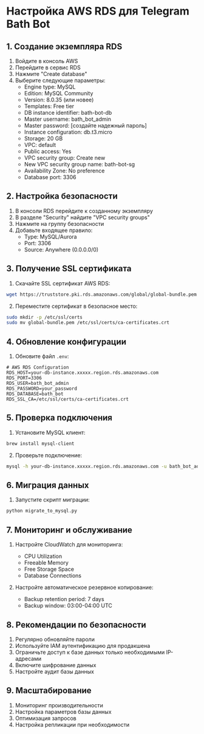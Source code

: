 # Настройка AWS RDS для Telegram Bath Bot

## 1. Создание экземпляра RDS

1. Войдите в консоль AWS
2. Перейдите в сервис RDS
3. Нажмите "Create database"
4. Выберите следующие параметры:
   - Engine type: MySQL
   - Edition: MySQL Community
   - Version: 8.0.35 (или новее)
   - Templates: Free tier
   - DB instance identifier: bath-bot-db
   - Master username: bath_bot_admin
   - Master password: [создайте надежный пароль]
   - Instance configuration: db.t3.micro
   - Storage: 20 GB
   - VPC: default
   - Public access: Yes
   - VPC security group: Create new
   - New VPC security group name: bath-bot-sg
   - Availability Zone: No preference
   - Database port: 3306

## 2. Настройка безопасности

1. В консоли RDS перейдите к созданному экземпляру
2. В разделе "Security" найдите "VPC security groups"
3. Нажмите на группу безопасности
4. Добавьте входящее правило:
   - Type: MySQL/Aurora
   - Port: 3306
   - Source: Anywhere (0.0.0.0/0)

## 3. Получение SSL сертификата

1. Скачайте SSL сертификат AWS RDS:
```bash
wget https://truststore.pki.rds.amazonaws.com/global/global-bundle.pem
```

2. Переместите сертификат в безопасное место:
```bash
sudo mkdir -p /etc/ssl/certs
sudo mv global-bundle.pem /etc/ssl/certs/ca-certificates.crt
```

## 4. Обновление конфигурации

1. Обновите файл `.env`:
```
# AWS RDS Configuration
RDS_HOST=your-db-instance.xxxxx.region.rds.amazonaws.com
RDS_PORT=3306
RDS_USER=bath_bot_admin
RDS_PASSWORD=your_password
RDS_DATABASE=bath_bot
RDS_SSL_CA=/etc/ssl/certs/ca-certificates.crt
```

## 5. Проверка подключения

1. Установите MySQL клиент:
```bash
brew install mysql-client
```

2. Проверьте подключение:
```bash
mysql -h your-db-instance.xxxxx.region.rds.amazonaws.com -u bath_bot_admin -p --ssl-ca=/etc/ssl/certs/ca-certificates.crt
```

## 6. Миграция данных

1. Запустите скрипт миграции:
```bash
python migrate_to_mysql.py
```

## 7. Мониторинг и обслуживание

1. Настройте CloudWatch для мониторинга:
   - CPU Utilization
   - Freeable Memory
   - Free Storage Space
   - Database Connections

2. Настройте автоматическое резервное копирование:
   - Backup retention period: 7 days
   - Backup window: 03:00-04:00 UTC

## 8. Рекомендации по безопасности

1. Регулярно обновляйте пароли
2. Используйте IAM аутентификацию для продакшена
3. Ограничьте доступ к базе данных только необходимыми IP-адресами
4. Включите шифрование данных
5. Настройте аудит базы данных

## 9. Масштабирование

1. Мониторинг производительности
2. Настройка параметров базы данных
3. Оптимизация запросов
4. Настройка репликации при необходимости 